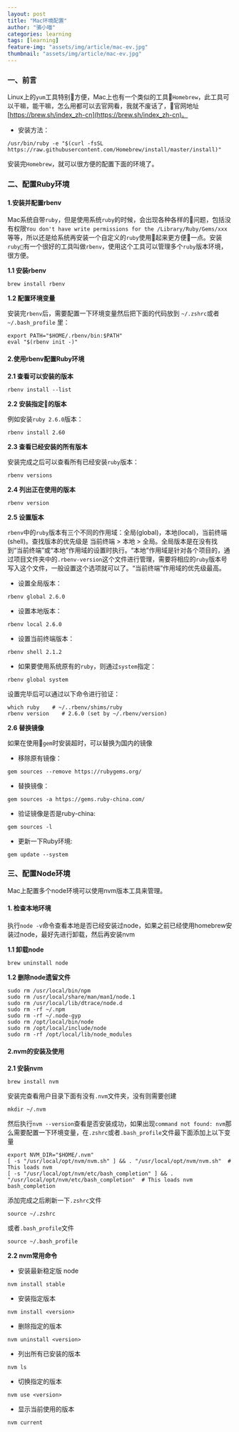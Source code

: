 ```yaml
---
layout: post
title: "Mac环境配置"
author: "骆小喵"
categories: learning
tags: [learning]
feature-img: "assets/img/article/mac-ev.jpg"
thumbnail: "assets/img/article/mac-ev.jpg"
---
```


### 一、前言

Linux上的`yum`工具特别方便，Mac上也有一个类似的工具`Homebrew`，此工具可以干嘛，能干嘛，怎么用都可以去官网看，我就不废话了，官网地址[https://brew.sh/index_zh-cn](https://brew.sh/index_zh-cn)。

* 安装方法：
```
/usr/bin/ruby -e "$(curl -fsSL https://raw.githubusercontent.com/Homebrew/install/master/install)"
```
安装完`Homebrew`，就可以很方便的配置下面的环境了。


### 二、配置Ruby环境

#### 1.安装并配置rbenv
Mac系统自带`ruby`，但是使用系统`ruby`的时候，会出现各种各样的问题，包括没有权限`You don't have write permissions for the /Library/Ruby/Gems/xxx`等等，所以还是给系统再安装一个自定义的`ruby`使用起来更方便一点。安装`ruby`有一个很好的工具叫做`rbenv`，使用这个工具可以管理多个`ruby`版本环境，很方便。

**1.1 安装rbenv**
```
brew install rbenv
```
**1.2 配置环境变量**

安装完`rbenv`后，需要配置一下环境变量然后把下面的代码放到 `~/.zshrc`或者 `~/.bash_profile` 里：
```
export PATH="$HOME/.rbenv/bin:$PATH"
eval "$(rbenv init -)"
```
#### 2.使用rbenv配置Ruby环境

**2.1 查看可以安装的版本**
```
rbenv install --list
```
**2.2 安装指定的版本**

例如安装`ruby 2.6.0`版本：
```
rbenv install 2.60
```
**2.3 查看已经安装的所有版本**

安装完成之后可以查看所有已经安装`ruby`版本：
```
rbenv versions
```
**2.4 列出正在使用的版本**
```
rbenv version 
```
**2.5 设置版本**

`rbenv`中的`ruby`版本有三个不同的作用域：全局(global)，本地(local)，当前终端(shell)。查找版本的优先级是 当前终端 > 本地 > 全局。全局版本是在没有找到“当前终端”或“本地”作用域的设置时执行。“本地”作用域是针对各个项目的，通过项目文件夹中的`.rbenv-version`这个文件进行管理，需要将相应的`ruby`版本号写入这个文件，一般设置这个选项就可以了。“当前终端”作用域的优先级最高。

* 设置全局版本：
```
rbenv global 2.6.0
```

* 设置本地版本：
```
rbenv local 2.6.0
```

* 设置当前终端版本：
```
rbenv shell 2.1.2
```

* 如果要使用系统原有的`ruby`，则通过`system`指定：
```
rbenv global system
```

设置完毕后可以通过以下命令进行验证：
```
which ruby    # ~/..rbenv/shims/ruby
rbenv version    # 2.6.0 (set by ~/.rbenv/version)
```

**2.6 替换镜像**

如果在使用`gem`时安装超时，可以替换为国内的镜像

* 移除原有镜像：
```
gem sources --remove https://rubygems.org/
```
* 替换镜像：
```
gem sources -a https://gems.ruby-china.com/
```
* 验证镜像是否是ruby-china:
```
gem sources -l
``` 
* 更新一下Ruby环境:
 ```
gem update --system
```

### 三、配置Node环境
Mac上配置多个node环境可以使用nvm版本工具来管理。

#### 1. 检查本地环境
执行`node -v`命令查看本地是否已经安装过node，如果之前已经使用homebrew安装过node，最好先进行卸载，然后再安装nvm

**1.1 卸载node**

```
brew uninstall node
```
**1.2 删除node遗留文件**
```
sudo rm /usr/local/bin/npm
sudo rm /usr/local/share/man/man1/node.1
sudo rm /usr/local/lib/dtrace/node.d
sudo rm -rf ~/.npm
sudo rm -rf ~/.node-gyp
sudo rm /opt/local/bin/node
sudo rm /opt/local/include/node
sudo rm -rf /opt/local/lib/node_modules
```

#### 2.nvm的安装及使用

**2.1 安装nvm**
```
brew install nvm
```
安装完查看用户目录下面有没有`.nvm`文件夹，没有则需要创建
```
mkdir ~/.nvm
```
然后执行`nvm --version`查看是否安装成功，如果出现`command not found: nvm`那么需要配置一下环境变量，在`.zshrc`或者`.bash_profile`文件最下面添加上以下变量
```
export NVM_DIR="$HOME/.nvm"
[ -s "/usr/local/opt/nvm/nvm.sh" ] && . "/usr/local/opt/nvm/nvm.sh"  # This loads nvm
[ -s "/usr/local/opt/nvm/etc/bash_completion" ] && . "/usr/local/opt/nvm/etc/bash_completion"  # This loads nvm bash_completion
```
添加完成之后刷新一下`.zshrc`文件
```
source ~/.zshrc
```
或者`.bash_profile`文件
```
source ~/.bash_profile
```

**2.2 nvm常用命令**

* 安装最新稳定版 node
```
nvm install stable
```

* 安装指定版本
```
nvm install <version>
```

* 删除指定的版本
```
nvm uninstall <version>
```

* 列出所有已安装的版本
```
nvm ls
```

* 切换指定的版本
```
nvm use <version>
```

* 显示当前使用的版本
```
nvm current
```


